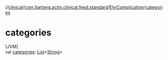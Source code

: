 //[clinical](../../../index.md)/[com.hartwig.actin.clinical.feed.standard](../index.md)/[EhrComplication](index.md)/[categories](categories.md)

# categories

[JVM]\
val [categories](categories.md): [List](https://kotlinlang.org/api/latest/jvm/stdlib/kotlin.collections/-list/index.html)&lt;[String](https://kotlinlang.org/api/latest/jvm/stdlib/kotlin/-string/index.html)&gt;
